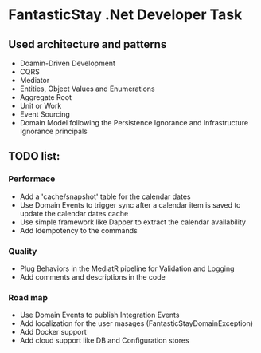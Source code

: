 # FantasticStay .Net Developer Task

## Used architecture and patterns
- Doamin-Driven Development
- CQRS
- Mediator
- Entities, Object Values and Enumerations
- Aggregate Root
- Unit or Work
- Event Sourcing
- Domain Model following the Persistence Ignorance and Infrastructure Ignorance principals

## TODO list:
### Performace
- Add a 'cache/snapshot' table for the calendar dates
- Use Domain Events to trigger sync after a calendar item is saved to update the calendar dates cache
- Use simple framework like Dapper to extract the calendar availability
- Add Idempotency to the commands

### Quality
- Plug Behaviors in the MediatR pipeline for Validation and Logging
- Add comments and descriptions in the code

### Road map
- Use Domain Events to publish Integration Events
- Add localization for the user masages (FantasticStayDomainException)
- Add Docker support
- Add cloud support like DB and Configuration stores
